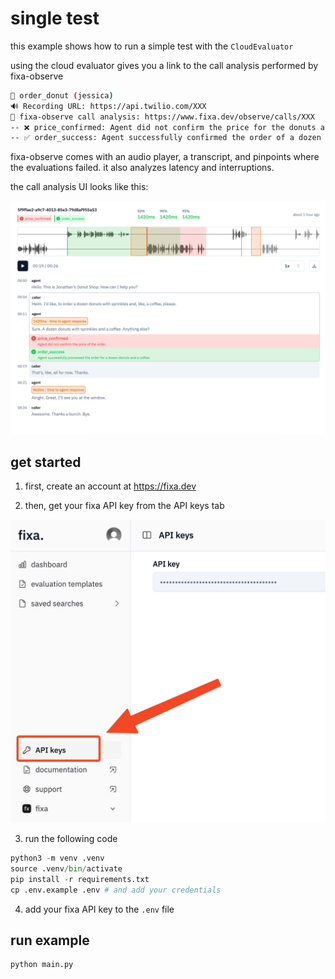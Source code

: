 # single test

this example shows how to run a simple test with the `CloudEvaluator`

using the cloud evaluator gives you a link to the call analysis performed by fixa-observe

```bash
🎯 order_donut (jessica)
🔊 Recording URL: https://api.twilio.com/XXX
🔗 fixa-observe call analysis: https://www.fixa.dev/observe/calls/XXX
-- ❌ price_confirmed: Agent did not confirm the price for the donuts and coffee order.
-- ✅ order_success: Agent successfully confirmed the order of a dozen donuts and a coffee.
```

fixa-observe comes with an audio player, a transcript, and pinpoints where the evaluations failed. it also analyzes latency and interruptions.

the call analysis UI looks like this:

![fixa observe](../../.github/assets/fixa-observe.png)

## get started

1. first, create an account at https://fixa.dev

2. then, get your fixa API key from the API keys tab

![fixa observe](../../.github/assets/api-keys.png)

3. run the following code

```python
python3 -m venv .venv
source .venv/bin/activate
pip install -r requirements.txt
cp .env.example .env # and add your credentials
```

4. add your fixa API key to the `.env` file

## run example

```python
python main.py
```
